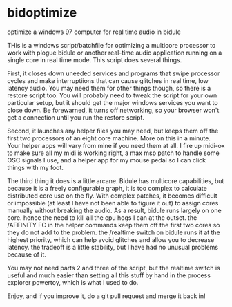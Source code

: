 # bidoptimize
optimize a windows 97 computer for real time audio in bidule

THis is a windows script/batchfile for optimizing a multicore processor to work with plogue bidule or another real-time audio application running on a single core in real time mode.  This script does several things.  

First, it closes down uneeded services and programs that swipe processor cycles and make interruptiions that can cause glitches in real time, low latency audio.  You may need them for other things though, so there is a restore script too.  You will probably need to tweak the script for your own particular setup, but it should get the major windows services you want to close down.  Be forewarned, it turns off networking, so your browser won't get a connection until you run the restore script.

Second, it launches any helper files you may need, but keeps them off the first two processors of an eight core machine.  More on this in a minute.  Your helper apps will vary from mine if you need them at all.  I fire up midi-ox to make sure all my midi is working right, a max msp patch to handle some OSC signals I use, and a helper app for my mouse pedal so I can click things with my foot.  

The third thing it does is a little arcane.  Bidule has multicore capabilities, but because it is a freely configurable graph, it is too complex to calculate distributed core use on the fly.  With complex patches, it becomes difficult or impossible (at least I have not been able to figure it out) to assign cores manually without breaking the audio.  As a result, bidule runs largely on one core.  hence the need to kill all the cpu hogs I can at the outset.  the /AFFINITY FC in the helper commands keep them off the first two cores so they do not add to the problem.  the /realtime switch on bidule runs it at the highest priority, which can help avoid glitches and allow you to decrease latency.  the tradeoff is a little stability, but I have had no unusual problems because of it.  

You may not need parts 2 and three of the script, but the realtime switch is useful and much easier than setting all this stuff by hand in the process explorer powertoy, which is what I used to do.

Enjoy, and if you improve it, do a git pull request and merge it back in!
